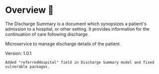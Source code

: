 # Overview 📝

The Discharge Summary is a document which synopsizes a patient's admission to a hospital, or other setting. It provides information for the continuation of care following discharge.

Microservice to manage discharge details of the patient.

Version: 1.0.1

`Added "referredHospital" field in Discharge Summary model and fixed vulnerable packages.`


